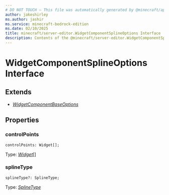 ```yaml
---
# DO NOT TOUCH — This file was automatically generated by @minecraft/api-docs-generator, to report problems file an issue at https://github.com/Mojang/minecraft-scripting-libraries
author: jakeshirley
ms.author: jashir
ms.service: minecraft-bedrock-edition
ms.date: 02/10/2025
title: minecraft/server-editor.WidgetComponentSplineOptions Interface
description: Contents of the @minecraft/server-editor.WidgetComponentSplineOptions class.
---
```

# WidgetComponentSplineOptions Interface

## Extends
- [*WidgetComponentBaseOptions*](WidgetComponentBaseOptions.md)

## Properties

### **controlPoints**
`controlPoints: Widget[];`

Type: [*Widget*](Widget.md)[]

### **splineType**
`splineType?: SplineType;`

Type: [*SplineType*](SplineType.md)
